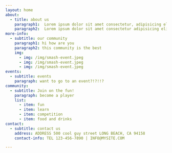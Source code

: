 ```yaml
---
layout: home
about: 
  - title: about us
    paragraph1:  Lorem ipsum dolor sit amet consectetur, adipisicing elit. Voluptatibus rerum, quidem officia quod deleniti optio obcaecati inventore facilis enim molestiae eaque cumque mollitia, porro, alias iusto voluptates ipsa doloribus sint.
    paragraph2:  Lorem ipsum dolor sit amet consectetur adipisicing elit. Consectetur consequatur officia nam cum? Maiores quas corrupti laudantium soluta sit provident iure aspernatur iusto nobis, porro voluptatibus ea autem, vero facilis.
more-info: 
  - subtitle: our community
    paragraph1: hi how are you
    paragraph2: this community is the best
    img:
      - img: /img/smash-event.jpeg
      - img: /img/smash-event.jpeg
      - img: /img/smash-event.jpeg
events:
  - subtitle: events
    paragraph: want to go to an event?!?!!?
community:
  - subtitle: Join on the fun!
    paragraph: become a player
    list:
      - item: fun
      - item: learn
      - item: competition
      - item: food and drinks
contact: 
  - subtitle: contact us
    address: ADDRESS 500 cool guy street LONG BEACH, CA 94158
    contact-info: TEL 123-456-7890 | INFO@MYSITE.COM

---
```




